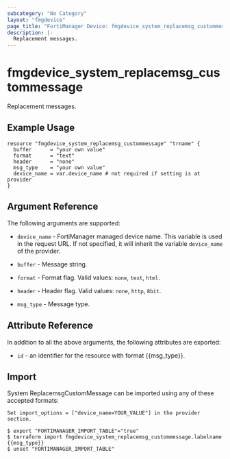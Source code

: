 ```yaml
---
subcategory: "No Category"
layout: "fmgdevice"
page_title: "FortiManager Device: fmgdevice_system_replacemsg_custommessage"
description: |-
  Replacement messages.
---
```


# fmgdevice_system_replacemsg_custommessage
Replacement messages.

## Example Usage

```hcl
resource "fmgdevice_system_replacemsg_custommessage" "trname" {
  buffer      = "your own value"
  format      = "text"
  header      = "none"
  msg_type    = "your own value"
  device_name = var.device_name # not required if setting is at provider
}
```

## Argument Reference


The following arguments are supported:

* `device_name` - FortiManager managed device name. This variable is used in the request URL. If not specified, it will inherit the variable `device_name` of the provider.

* `buffer` - Message string.
* `format` - Format flag. Valid values: `none`, `text`, `html`.

* `header` - Header flag. Valid values: `none`, `http`, `8bit`.

* `msg_type` - Message type.


## Attribute Reference

In addition to all the above arguments, the following attributes are exported:
* `id` - an identifier for the resource with format {{msg_type}}.

## Import

System ReplacemsgCustomMessage can be imported using any of these accepted formats:
```
Set import_options = ["device_name=YOUR_VALUE"] in the provider section.

$ export "FORTIMANAGER_IMPORT_TABLE"="true"
$ terraform import fmgdevice_system_replacemsg_custommessage.labelname {{msg_type}}
$ unset "FORTIMANAGER_IMPORT_TABLE"
```

